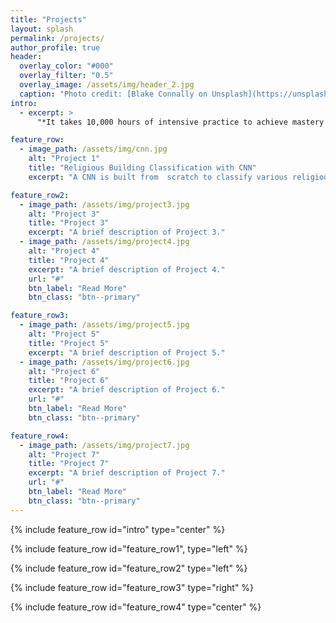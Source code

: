 ```yaml
---
title: "Projects"
layout: splash
permalink: /projects/
author_profile: true
header:
  overlay_color: "#000"
  overlay_filter: "0.5"
  overlay_image: /assets/img/header_2.jpg
  caption: "Photo credit: [Blake Connally on Unsplash](https://unsplash.com/photos/macbook-pro-inside-gray-room-B3l0g6HLxr8)"
intro: 
  - excerpt: > 
      "*It takes 10,000 hours of intensive practice to achieve mastery of complex skills and materials, like playing the violin or getting as good as Bill Gates.* — Malcolm Gladwell, Outliers: The Story of Success"

feature_row:
  - image_path: /assets/img/cnn.jpg
    alt: "Project 1"
    title: "Religious Building Classification with CNN"
    excerpt: "A CNN is built from  scratch to classify various religious buildings, demonstrating how having a good cnn structures can prevent overfitting the data and improving perfomance at the same time."

feature_row2:
  - image_path: /assets/img/project3.jpg
    alt: "Project 3"
    title: "Project 3"
    excerpt: "A brief description of Project 3."
  - image_path: /assets/img/project4.jpg
    alt: "Project 4"
    title: "Project 4"
    excerpt: "A brief description of Project 4."
    url: "#"
    btn_label: "Read More"
    btn_class: "btn--primary"

feature_row3:
  - image_path: /assets/img/project5.jpg
    alt: "Project 5"
    title: "Project 5"
    excerpt: "A brief description of Project 5."
  - image_path: /assets/img/project6.jpg
    alt: "Project 6"
    title: "Project 6"
    excerpt: "A brief description of Project 6."
    url: "#"
    btn_label: "Read More"
    btn_class: "btn--primary"

feature_row4:
  - image_path: /assets/img/project7.jpg
    alt: "Project 7"
    title: "Project 7"
    excerpt: "A brief description of Project 7."
    url: "#"
    btn_label: "Read More"
    btn_class: "btn--primary"
---
```


{% include feature_row id="intro" type="center" %}

{% include feature_row id="feature_row1", type="left" %}

{% include feature_row id="feature_row2" type="left" %}

{% include feature_row id="feature_row3" type="right" %}

{% include feature_row id="feature_row4" type="center" %}

